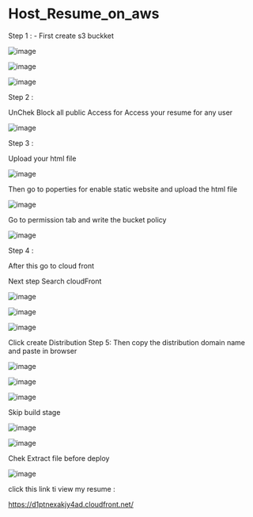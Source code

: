 # Host_Resume_on_aws


   Step 1 : -
First create s3 buckket
 
![image](https://github.com/subhamo1/Host_Resume_on_aws/assets/101514854/7a6a6d5a-caa1-4cdb-b2b4-3902b4cef1e4)


![image](https://github.com/subhamo1/Host_Resume_on_aws/assets/101514854/de7bcc29-ccf5-456f-88ac-b39867f7c78b)


![image](https://github.com/subhamo1/Host_Resume_on_aws/assets/101514854/a9751864-e0b9-48b1-b6de-33106cb25b8a)










 

   Step 2 :

UnChek Block all public Access for Access your resume for  any user
 

  
![image](https://github.com/subhamo1/Host_Resume_on_aws/assets/101514854/d83ff650-940e-4f41-ac87-a816f69e7aa7)











 Step 3  :
   
Upload your html file 

![image](https://github.com/subhamo1/Host_Resume_on_aws/assets/101514854/a6f720df-c0ef-4c7c-a498-c6e3c7f28f93)


 



Then go to poperties for enable static website and upload the html file

![image](https://github.com/subhamo1/Host_Resume_on_aws/assets/101514854/7c1218f8-beea-44b9-8c32-852c3fcb850f)
 


Go to permission tab and write the bucket policy

![image](https://github.com/subhamo1/Host_Resume_on_aws/assets/101514854/1faeb17e-4cca-4ba4-86b3-1b0ee104b7a7)


 

Step 4  :

After this go to cloud front 









Next step 
Search cloudFront 
 
![image](https://github.com/subhamo1/Host_Resume_on_aws/assets/101514854/fb46b98c-4fc0-4667-910c-4c2c68d4cc30)



![image](https://github.com/subhamo1/Host_Resume_on_aws/assets/101514854/d7a6a898-61ba-4141-bc71-93f131912c3f)


![image](https://github.com/subhamo1/Host_Resume_on_aws/assets/101514854/be49805e-c3d8-4397-ab44-d2911294a40a)



 
 
 Click create Distribution
Step 5: Then copy the distribution domain name and paste in browser



![image](https://github.com/subhamo1/Host_Resume_on_aws/assets/101514854/88260633-0b3f-492d-a2cd-a683c5faf5bf)





 ![image](https://github.com/subhamo1/Host_Resume_on_aws/assets/101514854/4a1b9fe4-c483-4fdb-8f1e-e384218f2cd3)




![image](https://github.com/subhamo1/Host_Resume_on_aws/assets/101514854/bf9ccb2d-9e0f-4786-a5cb-ac53af981d8d)

 

 

Skip build stage
 
 
![image](https://github.com/subhamo1/Host_Resume_on_aws/assets/101514854/75eb817e-a98d-45c5-8286-b143283a6f9b)


![image](https://github.com/subhamo1/Host_Resume_on_aws/assets/101514854/426412b3-a860-4f3e-8c16-2a10cb8144fd)


Chek Extract file before deploy

 

![image](https://github.com/subhamo1/Host_Resume_on_aws/assets/101514854/8a5c1f01-a7ca-4712-a81b-e06ccf308c6d)


click this link ti view my resume :

https://d1ptnexakjy4ad.cloudfront.net/


